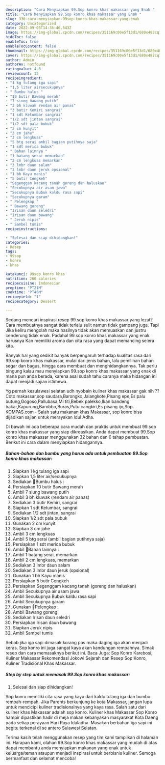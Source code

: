 ```yaml
---
description: "Cara Menyiapkan 99.Sop konro khas makassar yang Enak "
title: "Cara Menyiapkan 99.Sop konro khas makassar yang Enak "
slug: 330-cara-menyiapkan-99sop-konro-khas-makassar-yang-enak
category: Uncategorized
date: 2022-09-05T14:36:40.543Z
image: https://img-global.cpcdn.com/recipes/351169c00e5f13d1/680x482cq70/99sop-konro-khas-makassar-foto-resep-utama.jpg
hideToc: false
enableToc: true
enableTocContent: false
thumbnail: https://img-global.cpcdn.com/recipes/351169c00e5f13d1/680x482cq70/99sop-konro-khas-makassar-foto-resep-utama.jpg
cover: https://img-global.cpcdn.com/recipes/351169c00e5f13d1/680x482cq70/99sop-konro-khas-makassar-foto-resep-utama.jpg
author: Admin
authorAv: notfound
ratingvalue: 4.8
reviewcount: 12
recipeingredient:
- "1 kg tulang iga sapi"
- "1,5 liter airsecukupnya"
- " Bumbu halus "
- "10 butir Bawang merah"
- "7 siung bawang putih"
- "3 bh kluwak rendam air panas"
- "3 butir Kemiri sangrai"
- "1 sdt Ketumbar sangrai"
- "1/2 sdt jintan sangrai"
- "1/2 sdt pala bubuk"
- "2 cm kunyit"
- "3 cm jahe"
- "3 cm lengkuas"
- "5 btg serai ambil bagian putihnya saja"
- "1 sdt merica bubuk"
- " Bahan lainnya "
- "1 batang serai memarkan"
- "2 cm lengkuas memarkan"
- "3 lmbr daun salam"
- "3 lmbr daun jeruk opsional"
- "1 bh Kayu manis"
- "5 butir Cengkeh"
- "Segenggam kacang tanah goreng dan haluskan"
- "Secukupnya air asam jawa"
- "Secukupnya Bubuk kaldu rasa sapi"
- "Secukupnya garam"
- " Pelengkap "
- " Bawang goreng"
- "Irisan daun seledri"
- "Irisan daun bawang"
- " Jeruk nipis"
- " Sambel tumis"
recipeinstructions:

- "Selesai dan siap dihidangkan!"
categories:
- Resep
tags:
- 99sop
- konro
- khas

katakunci: 99sop konro khas 
nutrition: 260 calories
recipecuisine: Indonesian
preptime: "PT21M"
cooktime: "PT46M"
recipeyield: "1"
recipecategory: Dessert

---
```



Sedang mencari inspirasi resep 99.sop konro khas makassar yang lezat? Cara membuatnya sangat tidak terlalu sulit namun tidak gampang juga. Tapi Jika keliru mengolah maka hasilnya tidak akan memuaskan dan justru cenderung tidak enak. Padahal 99.sop konro khas makassar yang enak harusnya Kan memiliki aroma dan cita rasa yang dapat memancing selera kita.


Banyak hal yang sedikit banyak berpengaruh terhadap kualitas rasa dari 99.sop konro khas makassar, mulai dari jenis bahan, lalu pemilihan bahan segar dan bagus, hingga cara membuat dan menghidangkannya. Tak perlu bingung kalau mau menyiapkan 99.sop konro khas makassar yang enak di mana pun anda berada, karena asal sudah tahu caranya maka hidangan ini dapat menjadi sajian istimewa.

Yg pernah kesulawesi selatan udh nyobain kuliner khas makassar gak nih ?? Coto makassar,sop saudara,Barongko,Jalangkote,Pisang epe,Es palu butung,Gogoso,Pallubasa,Mi titi,Bebek palekko,Ikan bandeng bakar,Kapurung,Barobbo,Buras,Putu cangkiri,Es pisang ijo,Sop. KOMPAS.com - Salah satu makanan khas Makassar, sop konro bisa dijadikan sajian untuk merayakan Idul Adha.


Di bawah ini ada beberapa cara mudah dan praktis untuk membuat 99.sop konro khas makassar yang siap dikreasikan. Anda dapat membuat 99.Sop konro khas makassar menggunakan 32 bahan dan 0 tahap pembuatan. Berikut ini cara dalam menyiapkan hidangannya.

<!--inarticleads1-->

##### Bahan-bahan dan bumbu yang harus ada untuk pembuatan 99.Sop konro khas makassar:

1. Siapkan 1 kg tulang iga sapi
1. Siapkan 1,5 liter air/secukupnya
1. Sediakan  🌺Bumbu halus :
1. Persiapkan 10 butir Bawang merah
1. Ambil 7 siung bawang putih
1. Ambil 3 bh kluwak (rendam air panas)
1. Sediakan 3 butir Kemiri, sangrai
1. Siapkan 1 sdt Ketumbar, sangrai
1. Sediakan 1/2 sdt jintan, sangrai
1. Siapkan 1/2 sdt pala bubuk
1. Gunakan 2 cm kunyit
1. Siapkan 3 cm jahe
1. Ambil 3 cm lengkuas
1. Ambil 5 btg serai (ambil bagian putihnya saja)
1. Persiapkan 1 sdt merica bubuk
1. Ambil  🌺Bahan lainnya :
1. Ambil 1 batang serai, memarkan
1. Ambil 2 cm lengkuas, memarkan
1. Sediakan 3 lmbr daun salam
1. Sediakan 3 lmbr daun jeruk (opsional)
1. Gunakan 1 bh Kayu manis
1. Persiapkan 5 butir Cengkeh
1. Persiapkan Segenggam kacang tanah (goreng dan haluskan)
1. Ambil Secukupnya air asam jawa
1. Ambil Secukupnya Bubuk kaldu rasa sapi
1. Ambil Secukupnya garam
1. Gunakan  🌺Pelengkap :
1. Ambil  Bawang goreng
1. Sediakan Irisan daun seledri
1. Persiapkan Irisan daun bawang
1. Siapkan  Jeruk nipis
1. Ambil  Sambel tumis


Sebab jika iga sapi dimasak kurang pas maka daging iga akan menjadi keras. Sop konro ini juga sangat kaya akan kandungan rempahnya. Simak resep dan cara memasaknya berikut ini. Baca Juga: Sop Konro Karebosi, Kuliner Makassar Rekomendasi Jokowi Sejarah dan Resep Sop Konro, Kuliner Tradisional Khas Makassar. 

<!--inarticleads2-->

##### Step by step untuk memasak 99.Sop konro khas makassar:


1. Selesai dan siap dihidangkan!

Sop konro memiliki cita rasa yang kaya dari kaldu tulang iga dan bumbu rempah-rempah. Jika Parents berkunjung ke kota Makassar, jangan lupa untuk mencicipi kuliner tradisionalnya yang kaya rasa. Salah satu dari kuliner khas Makassar adalah sop konro. Kuliner khas Makassar Sop Konro hampir dipastikan hadir di meja makan kebanyakan masyarakat Kota Daeng pada setiap perayaan Hari Raya Iduladha. Masakan berbahan iga sapi ini begitu terkenal di se antero Sulawesi Selatan. 

Terima kasih telah menggunakan resep yang tim kami tampilkan di halaman ini. Harapan kami, olahan 99.Sop konro khas makassar yang mudah di atas dapat membantu anda menyiapkan makanan yang enak untuk keluarga/teman ataupun menjadi inspirasi untuk berbisnis kuliner. Semoga bermanfaat dan selamat mencoba!
